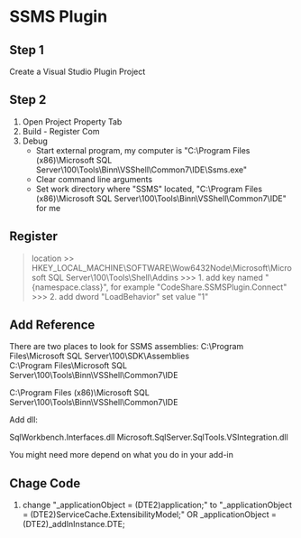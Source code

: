 ﻿SSMS Plugin
================================

Step 1
--------------------------------
Create a Visual Studio Plugin Project

Step 2
--------------------------------
1. Open Project Property Tab
2. Build - Register Com
3. Debug
    -   Start external program, my computer is "C:\Program Files (x86)\Microsoft SQL Server\100\Tools\Binn\VSShell\Common7\IDE\Ssms.exe"
    -   Clear command line arguments
    -   Set work directory where "SSMS" located, "C:\Program Files (x86)\Microsoft SQL Server\100\Tools\Binn\VSShell\Common7\IDE\" for me

Register
--------------------------------
>   location 
    >>  HKEY_LOCAL_MACHINE\SOFTWARE\Wow6432Node\Microsoft\Microsoft SQL Server\100\Tools\Shell\Addins
        >>>   1.    add key named "{namespace.class}", for example "CodeShare.SSMSPlugin.Connect"
        >>>   2.    add dword "LoadBehavior" set value "1"

Add Reference
-------------------------------
There are two places to look for SSMS assemblies:
C:\Program Files\Microsoft SQL Server\100\SDK\Assemblies\
C:\Program Files\Microsoft SQL Server\100\Tools\Binn\VSShell\Common7\IDE

C:\Program Files (x86)\Microsoft SQL Server\100\Tools\Binn\VSShell\Common7\IDE

Add dll:

SqlWorkbench.Interfaces.dll
Microsoft.SqlServer.SqlTools.VSIntegration.dll

You might need more depend on what you do in your add-in



Chage Code
-------------------------------
1.  change "_applicationObject = (DTE2)application;" to "_applicationObject = (DTE2)ServiceCache.ExtensibilityModel;"
OR
_applicationObject = (DTE2)_addInInstance.DTE;
    